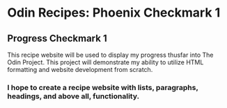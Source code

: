 <!DOCTYPE html>
<html>
  <head>
    <h1>Odin Recipes: Phoenix Checkmark 1</h1>
    <meta charset="utf-8"/>
  </head>
  <body>
    <h2> Progress Checkmark 1</h2>
    <p>This recipe website will be used to display my progress thusfar into The Odin Project. This project will demonstrate my ability to utilize HTML formatting and website development from scratch.</p>
    <h3>I hope to create a recipe website with lists, paragraphs, headings, and above all, functionality.</h3>
  </body>
</html>
